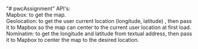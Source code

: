 "# pwcAssignment" 
API's:  
Mapbox: to get the map.  
Geolocation: to get the user current location (longitude, latitude) , then pass it to Mapbox so the map can center to the current user location at first load.  
Nominatim: to get the longitude and latitude from textual address, then pass it to Mapbox to center the map to the desired location.
